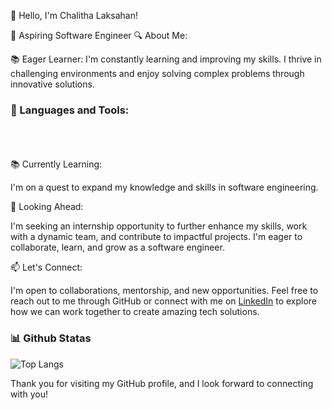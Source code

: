 👋 Hello, I'm Chalitha Laksahan!

🚀 Aspiring Software Engineer 
🔍 About Me:

📚 Eager Learner: I'm constantly learning and improving my skills. I thrive in challenging environments and enjoy solving complex problems through innovative solutions.

### 🔨 Languages and Tools:

<br>
<br>
<br>
📚 Currently Learning:

I'm on a quest to expand my knowledge and skills in software engineering.

🚀 Looking Ahead:

I'm seeking an internship opportunity to further enhance my skills, work with a dynamic team, and contribute to impactful projects. I'm eager to collaborate, learn, and grow as a software engineer.

📫 Let's Connect:

I'm open to collaborations, mentorship, and new opportunities. Feel free to reach out to me through GitHub or connect with me on [LinkedIn](https://www.linkedin.com/in/chalitha-laksahan) to explore how we can work together to create amazing tech solutions.



### 📊 Github Statas
  

![Top Langs](https://github-readme-stats.vercel.app/api/top-langs/?username=chalithalaksahan&layout=compact)



Thank you for visiting my GitHub profile, and I look forward to connecting with you!

